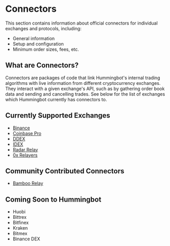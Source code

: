 # Connectors

This section contains information about official connectors for individual exchanges and protocols, including:

* General information
* Setup and configuration
* Minimum order sizes, fees, etc.

## What are Connectors?

Connectors are packages of code that link Hummingbot's internal trading algorithms with live information from different cryptocurrency exchanges. They interact with a given exchange's API, such as by gathering order book data and sending and cancelling trades. See below for the list of exchanges which Hummingbot currently has connectors to.

## Currently Supported Exchanges

* [Binance](/connectors/binance)
* [Coinbase Pro](/connectors/coinbase)
* [DDEX](/connectors/ddex)
* [IDEX](/connectors/IDEX)
* [Radar Relay](/connectors/radar-relay)
* [0x Relayers](/connectors/0x)

## Community Contributed Connectors

* [Bamboo Relay](/connectors/bamboo-relay)

## Coming Soon to Hummingbot

* Huobi
* Bittrex
* Bitfinex
* Kraken
* Bitmex
* Binance DEX
